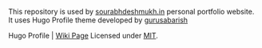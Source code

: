 This repository is used by [sourabhdeshmukh.in](https://sourabhdeshmukh.in) personal portfolio website. 
It uses Hugo Profile theme developed by [gurusabarish](https://github.com/gurusabarish/)


Hugo Profile | [Wiki Page](https://github.com/gurusabarish/hugo-profile/wiki)
Licensed under [MIT](LICENSE).

